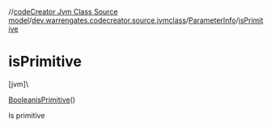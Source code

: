 //[codeCreator Jvm Class Source model](../../../index.md)/[dev.warrengates.codecreator.source.jvmclass](../index.md)/[ParameterInfo](index.md)/[isPrimitive](is-primitive.md)

# isPrimitive

[jvm]\

[Boolean](https://docs.oracle.com/javase/8/docs/api/java/lang/Boolean.html)[isPrimitive](is-primitive.md)()

Is primitive
